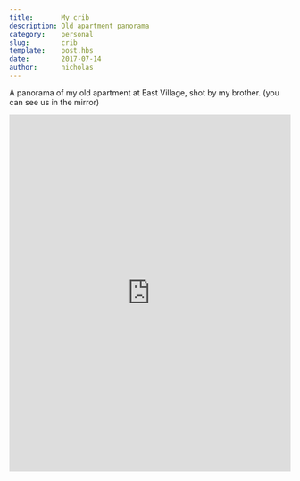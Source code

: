 ```yaml
---
title:       My crib
description: Old apartment panorama
category:    personal
slug:        crib
template:    post.hbs
date:        2017-07-14
author:      nicholas
---
```

A panorama of my old apartment at East Village, shot by my brother. (you can see us in the mirror)

<style type="text/css">.kuula7lfcz { width: 100%; height: 640px; }</style><iframe class="kuula7lfcz" frameborder="0" scrolling="no" allowfullscreen="true" src="https://kuula.co/share/7lfCz?fs=0&amp;autorotate=1&amp;margin=22&amp;alpha=0.60&amp;logo=0"></iframe>